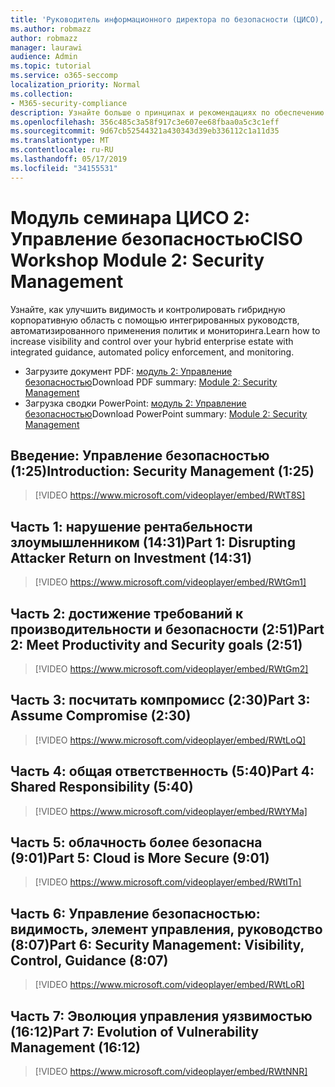 ```yaml
---
title: 'Руководитель информационного директора по безопасности (ЦИСО), модуль 2: Управление безопасностью'
ms.author: robmazz
author: robmazz
manager: laurawi
audience: Admin
ms.topic: tutorial
ms.service: o365-seccomp
localization_priority: Normal
ms.collection:
- M365-security-compliance
description: Узнайте больше о принципах и рекомендациях по обеспечению безопасности модернизации в Организации.
ms.openlocfilehash: 356c485c3a58f917c3e607ee68fbaa0a5c3c1eff
ms.sourcegitcommit: 9d67cb52544321a430343d39eb336112c1a11d35
ms.translationtype: MT
ms.contentlocale: ru-RU
ms.lasthandoff: 05/17/2019
ms.locfileid: "34155531"
---
```

# <a name="ciso-workshop-module-2-security-management"></a><span data-ttu-id="3252a-103">Модуль семинара ЦИСО 2: Управление безопасностью</span><span class="sxs-lookup"><span data-stu-id="3252a-103">CISO Workshop Module 2: Security Management</span></span> 

<span data-ttu-id="3252a-104">Узнайте, как улучшить видимость и контролировать гибридную корпоративную область с помощью интегрированных руководств, автоматизированного применения политик и мониторинга.</span><span class="sxs-lookup"><span data-stu-id="3252a-104">Learn how to increase visibility and control over your hybrid enterprise estate with integrated guidance, automated policy enforcement, and monitoring.</span></span>

- <span data-ttu-id="3252a-105">Загрузите документ PDF: [модуль 2: Управление безопасностью](media/ciso-workshop-2-security-management.pdf)</span><span class="sxs-lookup"><span data-stu-id="3252a-105">Download PDF summary: [Module 2: Security Management](media/ciso-workshop-2-security-management.pdf)</span></span>
- <span data-ttu-id="3252a-106">Загрузка сводки PowerPoint: [модуль 2: Управление безопасностью](https://docs.microsoft.com/office365/securitycompliance/media/ciso-workshop-2-security-management.pptx)</span><span class="sxs-lookup"><span data-stu-id="3252a-106">Download PowerPoint summary: [Module 2: Security Management](https://docs.microsoft.com/office365/securitycompliance/media/ciso-workshop-2-security-management.pptx)</span></span>

## <a name="introduction-security-management-125"></a><span data-ttu-id="3252a-107">Введение: Управление безопасностью (1:25)</span><span class="sxs-lookup"><span data-stu-id="3252a-107">Introduction: Security Management (1:25)</span></span>

> [!VIDEO https://www.microsoft.com/videoplayer/embed/RWtT8S]

## <a name="part-1-disrupting-attacker-return-on-investment-1431"></a><span data-ttu-id="3252a-108">Часть 1: нарушение рентабельности злоумышленником (14:31)</span><span class="sxs-lookup"><span data-stu-id="3252a-108">Part 1: Disrupting Attacker Return on Investment (14:31)</span></span>

> [!VIDEO https://www.microsoft.com/videoplayer/embed/RWtGm1]

## <a name="part-2-meet-productivity-and-security-goals-251"></a><span data-ttu-id="3252a-109">Часть 2: достижение требований к производительности и безопасности (2:51)</span><span class="sxs-lookup"><span data-stu-id="3252a-109">Part 2: Meet Productivity and Security goals (2:51)</span></span>

> [!VIDEO https://www.microsoft.com/videoplayer/embed/RWtGm2]

## <a name="part-3-assume-compromise-230"></a><span data-ttu-id="3252a-110">Часть 3: посчитать компромисс (2:30)</span><span class="sxs-lookup"><span data-stu-id="3252a-110">Part 3: Assume Compromise (2:30)</span></span>

> [!VIDEO https://www.microsoft.com/videoplayer/embed/RWtLoQ]

## <a name="part-4-shared-responsibility-540"></a><span data-ttu-id="3252a-111">Часть 4: общая ответственность (5:40)</span><span class="sxs-lookup"><span data-stu-id="3252a-111">Part 4: Shared Responsibility (5:40)</span></span>

> [!VIDEO https://www.microsoft.com/videoplayer/embed/RWtYMa]

## <a name="part-5-cloud-is-more-secure-901"></a><span data-ttu-id="3252a-112">Часть 5: облачность более безопасна (9:01)</span><span class="sxs-lookup"><span data-stu-id="3252a-112">Part 5: Cloud is More Secure (9:01)</span></span>

> [!VIDEO https://www.microsoft.com/videoplayer/embed/RWtITn]

## <a name="part-6-security-management-visibility-control-guidance-807"></a><span data-ttu-id="3252a-113">Часть 6: Управление безопасностью: видимость, элемент управления, руководство (8:07)</span><span class="sxs-lookup"><span data-stu-id="3252a-113">Part 6: Security Management: Visibility, Control, Guidance (8:07)</span></span>

> [!VIDEO https://www.microsoft.com/videoplayer/embed/RWtLoR]

## <a name="part-7-evolution-of-vulnerability-management-1612"></a><span data-ttu-id="3252a-114">Часть 7: Эволюция управления уязвимостью (16:12)</span><span class="sxs-lookup"><span data-stu-id="3252a-114">Part 7: Evolution of Vulnerability Management (16:12)</span></span>

> [!VIDEO https://www.microsoft.com/videoplayer/embed/RWtNNR]